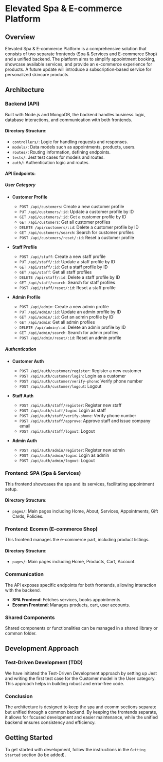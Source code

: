 # Elevated Spa & E-commerce Platform

## Overview

Elevated Spa & E-commerce Platform is a comprehensive solution that consists of
two separate frontends (Spa & Services and E-commerce Shop) and a unified
backend. The platform aims to simplify appointment booking, showcase available
services, and provide an e-commerce experience for products. A future update
will introduce a subscription-based service for personalized skincare products.

## Architecture

### Backend (API)

Built with Node.js and MongoDB, the backend handles business logic, database
interactions, and communication with both frontends.

#### Directory Structure:

-   `controllers/`: Logic for handling requests and responses.
-   `models/`: Data models such as appointments, products, users.
-   `routes/`: Routing information, defining endpoints.
-   `tests/`: Jest test cases for models and routes.
-   `auth/`: Authentication logic and routes.

#### API Endpoints:

##### User Category

-   **Customer Profile**

    -   `POST /api/customers`: Create a new customer profile
    -   `PUT /api/customers/:id`: Update a customer profile by ID
    -   `GET /api/customers/:id`: Get a customer profile by ID
    -   `GET /api/customers`: Get all customer profiles
    -   `DELETE /api/customers/:id`: Delete a customer profile by ID
    -   `GET /api/customers/search`: Search for customer profiles
    -   `POST /api/customers/reset/:id`: Reset a customer profile

-   **Staff Profile**

    -   `POST /api/staff`: Create a new staff profile
    -   `PUT /api/staff/:id`: Update a staff profile by ID
    -   `GET /api/staff/:id`: Get a staff profile by ID
    -   `GET /api/staff`: Get all staff profiles
    -   `DELETE /api/staff/:id`: Delete a staff profile by ID
    -   `GET /api/staff/search`: Search for staff profiles
    -   `POST /api/staff/reset/:id`: Reset a staff profile

-   **Admin Profile**
    -   `POST /api/admin`: Create a new admin profile
    -   `PUT /api/admin/:id`: Update an admin profile by ID
    -   `GET /api/admin/:id`: Get an admin profile by ID
    -   `GET /api/admin`: Get all admin profiles
    -   `DELETE /api/admin/:id`: Delete an admin profile by ID
    -   `GET /api/admin/search`: Search for admin profiles
    -   `POST /api/admin/reset/:id`: Reset an admin profile

##### Authentication

-   **Customer Auth**

    -   `POST /api/auth/customer/register`: Register a new customer
    -   `POST /api/auth/customer/login`: Login as a customer
    -   `POST /api/auth/customer/verify-phone`: Verify phone number
    -   `POST /api/auth/customer/logout`: Logout

-   **Staff Auth**

    -   `POST /api/auth/staff/register`: Register new staff
    -   `POST /api/auth/staff/login`: Login as staff
    -   `POST /api/auth/staff/verify-phone`: Verify phone number
    -   `POST /api/auth/staff/approve`: Approve staff and issue company email
    -   `POST /api/auth/staff/logout`: Logout

-   **Admin Auth**
    -   `POST /api/auth/admin/register`: Register new admin
    -   `POST /api/auth/admin/login`: Login as admin
    -   `POST /api/auth/admin/logout`: Logout

### Frontend: SPA (Spa & Services)

This frontend showcases the spa and its services, facilitating appointment
setup.

#### Directory Structure:

-   `pages/`: Main pages including Home, About, Services, Appointments, Gift
    Cards, Policies.

### Frontend: Ecomm (E-commerce Shop)

This frontend manages the e-commerce part, including product listings.

#### Directory Structure:

-   `pages/`: Main pages including Home, Products, Cart, Account.

### Communication

The API exposes specific endpoints for both frontends, allowing interaction with
the backend.

-   **SPA Frontend**: Fetches services, books appointments.
-   **Ecomm Frontend**: Manages products, cart, user accounts.

### Shared Components

Shared components or functionalities can be managed in a shared library or
common folder.

## Development Approach

### Test-Driven Development (TDD)

We have initiated the Test-Driven Development approach by setting up Jest and
writing the first test case for the Customer model in the User category. This
approach helps in building robust and error-free code.

### Conclusion

The architecture is designed to keep the spa and ecomm sections separate but
unified through a common backend. By keeping the frontends separate, it allows
for focused development and easier maintenance, while the unified backend
ensures consistency and efficiency.

## Getting Started

To get started with development, follow the instructions in the
`Getting Started` section (to be added).
